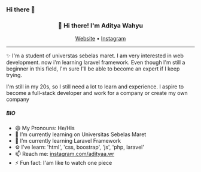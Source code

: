 ### Hi there 👋

<h3 align="center">👋 Hi there! I'm Aditya Wahyu</h3>
<p align="center">
  <a href="https://adityawahyuramadhan.github.io">Website</a> •
  <a href="https://instagram.com/adityaa.wr">Instagram</a>
</p>

---
✨ I'm a student of universtas sebelas maret. I am very interested in web development. now i'm learning laravel framework. Even though I'm still a beginner in this field, I'm sure I'll be able to become an expert if I keep trying.

I'm still in my 20s, so I still need a lot to learn and experience. I aspire to become a full-stack developer and work for a company or create my own company 

##### BIO

- 😄 My Pronouns: He/His   
- 🔭 I’m currently learning on Universitas Sebelas Maret
- 🌱 I’m currently learning Laravel Framework
- ⚙️ I've learn: 'html', 'css, boostrap', 'js', 'php, laravel'
- 📫 Reach me: [instagram.com/adityaa.wr](https://instagram.com/adityaa.wr)
- ⚡ Fun fact: I'am like to watch one piece


